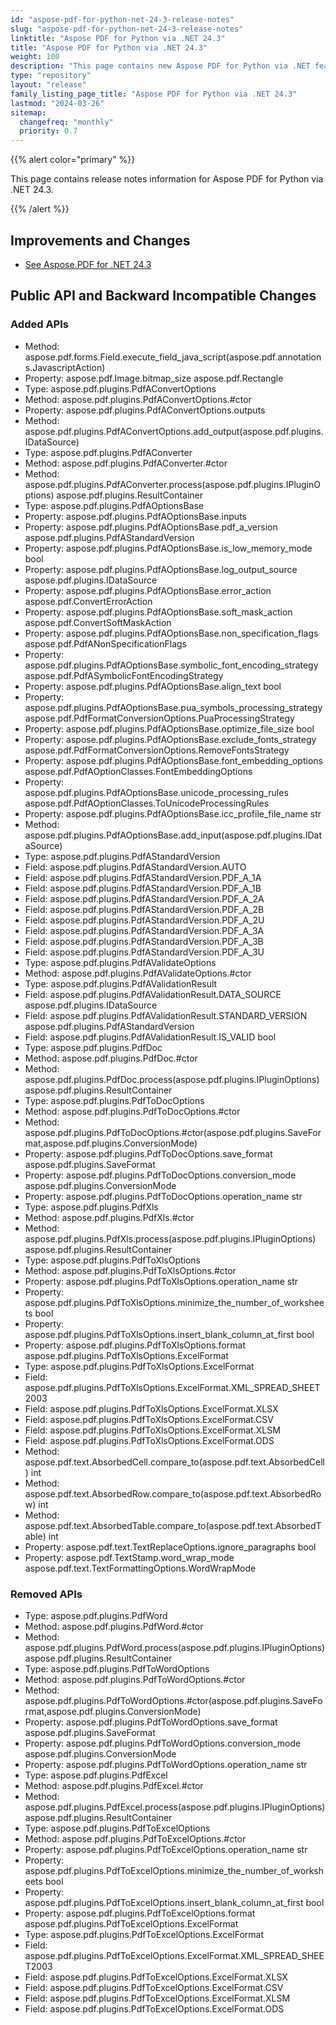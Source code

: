 ```yaml
---
id: "aspose-pdf-for-python-net-24-3-release-notes"
slug: "aspose-pdf-for-python-net-24-3-release-notes"
linktitle: "Aspose PDF for Python via .NET 24.3"
title: "Aspose PDF for Python via .NET 24.3"
weight: 100
description: "This page contains new Aspose PDF for Python via .NET features, enhancement, and bug fixes in 2024, version 24.3."
type: "repository"
layout: "release"
family_listing_page_title: "Aspose PDF for Python via .NET 24.3"
lastmod: "2024-03-26"
sitemap:
  changefreq: "monthly"
  priority: 0.7
---
```


{{% alert color="primary" %}}

This page contains release notes information for Aspose PDF for Python via .NET 24.3.

{{% /alert %}}

## Improvements and Changes

- [See Aspose.PDF for .NET 24.3](/pdf/net/release-notes/2024/aspose-pdf-for-net-24-3-release-notes/)

## Public API and Backward Incompatible Changes

### Added APIs
* Method: aspose.pdf.forms.Field.execute_field_java_script(aspose.pdf.annotations.JavascriptAction) 
* Property: aspose.pdf.Image.bitmap_size aspose.pdf.Rectangle
* Type: aspose.pdf.plugins.PdfAConvertOptions 
* Method: aspose.pdf.plugins.PdfAConvertOptions.#ctor 
* Property: aspose.pdf.plugins.PdfAConvertOptions.outputs 
* Method: aspose.pdf.plugins.PdfAConvertOptions.add_output(aspose.pdf.plugins.IDataSource) 
* Type: aspose.pdf.plugins.PdfAConverter 
* Method: aspose.pdf.plugins.PdfAConverter.#ctor 
* Method: aspose.pdf.plugins.PdfAConverter.process(aspose.pdf.plugins.IPluginOptions) aspose.pdf.plugins.ResultContainer
* Type: aspose.pdf.plugins.PdfAOptionsBase 
* Property: aspose.pdf.plugins.PdfAOptionsBase.inputs 
* Property: aspose.pdf.plugins.PdfAOptionsBase.pdf_a_version aspose.pdf.plugins.PdfAStandardVersion
* Property: aspose.pdf.plugins.PdfAOptionsBase.is_low_memory_mode bool
* Property: aspose.pdf.plugins.PdfAOptionsBase.log_output_source aspose.pdf.plugins.IDataSource
* Property: aspose.pdf.plugins.PdfAOptionsBase.error_action aspose.pdf.ConvertErrorAction
* Property: aspose.pdf.plugins.PdfAOptionsBase.soft_mask_action aspose.pdf.ConvertSoftMaskAction
* Property: aspose.pdf.plugins.PdfAOptionsBase.non_specification_flags aspose.pdf.PdfANonSpecificationFlags
* Property: aspose.pdf.plugins.PdfAOptionsBase.symbolic_font_encoding_strategy aspose.pdf.PdfASymbolicFontEncodingStrategy
* Property: aspose.pdf.plugins.PdfAOptionsBase.align_text bool
* Property: aspose.pdf.plugins.PdfAOptionsBase.pua_symbols_processing_strategy aspose.pdf.PdfFormatConversionOptions.PuaProcessingStrategy
* Property: aspose.pdf.plugins.PdfAOptionsBase.optimize_file_size bool
* Property: aspose.pdf.plugins.PdfAOptionsBase.exclude_fonts_strategy aspose.pdf.PdfFormatConversionOptions.RemoveFontsStrategy
* Property: aspose.pdf.plugins.PdfAOptionsBase.font_embedding_options aspose.pdf.PdfAOptionClasses.FontEmbeddingOptions
* Property: aspose.pdf.plugins.PdfAOptionsBase.unicode_processing_rules aspose.pdf.PdfAOptionClasses.ToUnicodeProcessingRules
* Property: aspose.pdf.plugins.PdfAOptionsBase.icc_profile_file_name str
* Method: aspose.pdf.plugins.PdfAOptionsBase.add_input(aspose.pdf.plugins.IDataSource)
* Type: aspose.pdf.plugins.PdfAStandardVersion 
* Field: aspose.pdf.plugins.PdfAStandardVersion.AUTO 
* Field: aspose.pdf.plugins.PdfAStandardVersion.PDF_A_1A 
* Field: aspose.pdf.plugins.PdfAStandardVersion.PDF_A_1B 
* Field: aspose.pdf.plugins.PdfAStandardVersion.PDF_A_2A 
* Field: aspose.pdf.plugins.PdfAStandardVersion.PDF_A_2B 
* Field: aspose.pdf.plugins.PdfAStandardVersion.PDF_A_2U 
* Field: aspose.pdf.plugins.PdfAStandardVersion.PDF_A_3A 
* Field: aspose.pdf.plugins.PdfAStandardVersion.PDF_A_3B 
* Field: aspose.pdf.plugins.PdfAStandardVersion.PDF_A_3U 
* Type: aspose.pdf.plugins.PdfAValidateOptions 
* Method: aspose.pdf.plugins.PdfAValidateOptions.#ctor 
* Type: aspose.pdf.plugins.PdfAValidationResult 
* Field: aspose.pdf.plugins.PdfAValidationResult.DATA_SOURCE aspose.pdf.plugins.IDataSource
* Field: aspose.pdf.plugins.PdfAValidationResult.STANDARD_VERSION aspose.pdf.plugins.PdfAStandardVersion
* Field: aspose.pdf.plugins.PdfAValidationResult.IS_VALID bool
* Type: aspose.pdf.plugins.PdfDoc 
* Method: aspose.pdf.plugins.PdfDoc.#ctor 
* Method: aspose.pdf.plugins.PdfDoc.process(aspose.pdf.plugins.IPluginOptions) aspose.pdf.plugins.ResultContainer
* Type: aspose.pdf.plugins.PdfToDocOptions 
* Method: aspose.pdf.plugins.PdfToDocOptions.#ctor
* Method: aspose.pdf.plugins.PdfToDocOptions.#ctor(aspose.pdf.plugins.SaveFormat,aspose.pdf.plugins.ConversionMode) 
* Property: aspose.pdf.plugins.PdfToDocOptions.save_format aspose.pdf.plugins.SaveFormat
* Property: aspose.pdf.plugins.PdfToDocOptions.conversion_mode aspose.pdf.plugins.ConversionMode
* Property: aspose.pdf.plugins.PdfToDocOptions.operation_name str
* Type: aspose.pdf.plugins.PdfXls 
* Method: aspose.pdf.plugins.PdfXls.#ctor 
* Method: aspose.pdf.plugins.PdfXls.process(aspose.pdf.plugins.IPluginOptions) aspose.pdf.plugins.ResultContainer
* Type: aspose.pdf.plugins.PdfToXlsOptions 
* Method: aspose.pdf.plugins.PdfToXlsOptions.#ctor 
* Property: aspose.pdf.plugins.PdfToXlsOptions.operation_name str
* Property: aspose.pdf.plugins.PdfToXlsOptions.minimize_the_number_of_worksheets bool
* Property: aspose.pdf.plugins.PdfToXlsOptions.insert_blank_column_at_first bool
* Property: aspose.pdf.plugins.PdfToXlsOptions.format aspose.pdf.plugins.PdfToXlsOptions.ExcelFormat
* Type: aspose.pdf.plugins.PdfToXlsOptions.ExcelFormat 
* Field: aspose.pdf.plugins.PdfToXlsOptions.ExcelFormat.XML_SPREAD_SHEET2003 
* Field: aspose.pdf.plugins.PdfToXlsOptions.ExcelFormat.XLSX 
* Field: aspose.pdf.plugins.PdfToXlsOptions.ExcelFormat.CSV 
* Field: aspose.pdf.plugins.PdfToXlsOptions.ExcelFormat.XLSM 
* Field: aspose.pdf.plugins.PdfToXlsOptions.ExcelFormat.ODS 
* Method: aspose.pdf.text.AbsorbedCell.compare_to(aspose.pdf.text.AbsorbedCell)  int
* Method: aspose.pdf.text.AbsorbedRow.compare_to(aspose.pdf.text.AbsorbedRow)  int
* Method: aspose.pdf.text.AbsorbedTable.compare_to(aspose.pdf.text.AbsorbedTable)  int
* Property: aspose.pdf.text.TextReplaceOptions.ignore_paragraphs bool
* Property: aspose.pdf.TextStamp.word_wrap_mode aspose.pdf.text.TextFormattingOptions.WordWrapMode

### Removed APIs
* Type: aspose.pdf.plugins.PdfWord 
* Method: aspose.pdf.plugins.PdfWord.#ctor 
* Method: aspose.pdf.plugins.PdfWord.process(aspose.pdf.plugins.IPluginOptions) aspose.pdf.plugins.ResultContainer
* Type: aspose.pdf.plugins.PdfToWordOptions 
* Method: aspose.pdf.plugins.PdfToWordOptions.#ctor
* Method: aspose.pdf.plugins.PdfToWordOptions.#ctor(aspose.pdf.plugins.SaveFormat,aspose.pdf.plugins.ConversionMode) 
* Property: aspose.pdf.plugins.PdfToWordOptions.save_format aspose.pdf.plugins.SaveFormat
* Property: aspose.pdf.plugins.PdfToWordOptions.conversion_mode aspose.pdf.plugins.ConversionMode
* Property: aspose.pdf.plugins.PdfToWordOptions.operation_name str
* Type: aspose.pdf.plugins.PdfExcel 
* Method: aspose.pdf.plugins.PdfExcel.#ctor 
* Method: aspose.pdf.plugins.PdfExcel.process(aspose.pdf.plugins.IPluginOptions) aspose.pdf.plugins.ResultContainer
* Type: aspose.pdf.plugins.PdfToExcelOptions 
* Method: aspose.pdf.plugins.PdfToExcelOptions.#ctor 
* Property: aspose.pdf.plugins.PdfToExcelOptions.operation_name str
* Property: aspose.pdf.plugins.PdfToExcelOptions.minimize_the_number_of_worksheets bool
* Property: aspose.pdf.plugins.PdfToExcelOptions.insert_blank_column_at_first bool
* Property: aspose.pdf.plugins.PdfToExcelOptions.format aspose.pdf.plugins.PdfToExcelOptions.ExcelFormat
* Type: aspose.pdf.plugins.PdfToExcelOptions.ExcelFormat 
* Field: aspose.pdf.plugins.PdfToExcelOptions.ExcelFormat.XML_SPREAD_SHEET2003 
* Field: aspose.pdf.plugins.PdfToExcelOptions.ExcelFormat.XLSX 
* Field: aspose.pdf.plugins.PdfToExcelOptions.ExcelFormat.CSV 
* Field: aspose.pdf.plugins.PdfToExcelOptions.ExcelFormat.XLSM 
* Field: aspose.pdf.plugins.PdfToExcelOptions.ExcelFormat.ODS 
